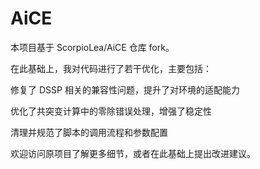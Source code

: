 # AiCE

本项目基于 ScorpioLea/AiCE 仓库 fork。

在此基础上，我对代码进行了若干优化，主要包括：

修复了 DSSP 相关的兼容性问题，提升了对环境的适配能力

优化了共突变计算中的零除错误处理，增强了稳定性

清理并规范了脚本的调用流程和参数配置

欢迎访问原项目了解更多细节，或者在此基础上提出改进建议。
